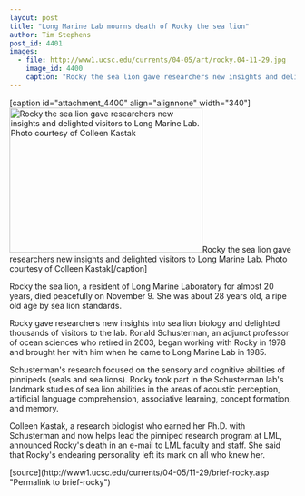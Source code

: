 ```yaml
---
layout: post
title: "Long Marine Lab mourns death of Rocky the sea lion"
author: Tim Stephens
post_id: 4401
images:
  - file: http://www1.ucsc.edu/currents/04-05/art/rocky.04-11-29.jpg
    image_id: 4400
    caption: "Rocky the sea lion gave researchers new insights and delighted visitors to Long Marine Lab. Photo courtesy of Colleen Kastak"
---
```


[caption id="attachment_4400" align="alignnone" width="340"]<a href="http://localhost/mysite/wp-content/uploads/2004/11/rocky.04-11-29.jpg"><img class="size-full wp-image-4400" src="http://localhost/mysite/wp-content/uploads/2004/11/rocky.04-11-29.jpg" alt="Rocky the sea lion gave researchers new insights and delighted visitors to Long Marine Lab. Photo courtesy of Colleen Kastak" width="340" height="255" /></a>Rocky the sea lion gave researchers new insights and delighted visitors to Long Marine Lab. Photo courtesy of Colleen Kastak[/caption]
<a name="content" id="content"></a>
<p>
  Rocky the sea lion, a resident of Long Marine Laboratory for almost 20 years, died peacefully on November 9. She was about 28 years old, a ripe old age by sea lion standards.<br>
</p>
<p>
  Rocky gave researchers new insights into sea lion biology and delighted thousands of visitors to the lab. Ronald Schusterman, an adjunct professor of ocean sciences who retired in 2003, began working with Rocky in 1978 and brought her with him when he came to Long Marine Lab in 1985.<br>
</p>
<p>
  Schusterman's research focused on the sensory and cognitive abilities of pinnipeds (seals and sea lions). Rocky took part in the Schusterman lab's landmark studies of sea lion abilities in the areas of acoustic perception, artificial language comprehension, associative learning, concept formation, and memory.<br>
</p>
<p>
  Colleen Kastak, a research biologist who earned her Ph.D. with Schusterman and now helps lead the pinniped research program at LML, announced Rocky's death in an e-mail to LML faculty and staff. She said that Rocky's endearing personality left its mark on all who knew her.<br>
</p>
[source](http://www1.ucsc.edu/currents/04-05/11-29/brief-rocky.asp "Permalink to brief-rocky")
